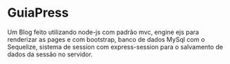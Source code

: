 # GuiaPress

Um Blog feito utilizando node-js com padrão mvc,
engine ejs para renderizar as pages e com bootstrap,
banco de dados MySql com o Sequelize,
sistema de session com express-session para o salvamento de dados da sessão no servidor.
